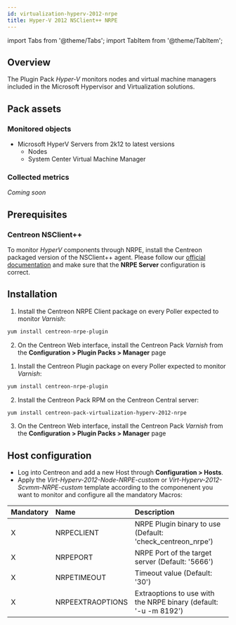 ```yaml
---
id: virtualization-hyperv-2012-nrpe
title: Hyper-V 2012 NSClient++ NRPE
---
```

import Tabs from '@theme/Tabs';
import TabItem from '@theme/TabItem';


## Overview

The Plugin Pack *Hyper-V* monitors nodes and virtual machine managers included in the 
Microsoft Hypervisor and Virtualization solutions. 

## Pack assets

### Monitored objects

* Microsoft HyperV Servers from 2k12 to latest versions
    * Nodes
    * System Center Virtual Machine Manager

### Collected metrics

*Coming soon*

## Prerequisites

### Centreon NSClient++

To monitor *HyperV* components through NRPE, install the Centreon packaged version 
of the NSClient++ agent. Please follow our [official documentation](/docs/tutorials/centreon-nsclient-tutorial) 
and make sure that the **NRPE Server** configuration is correct.

## Installation 

<Tabs groupId="sync">
<TabItem value="Online License" label="Online License">

1. Install the Centreon NRPE Client package on every Poller expected to monitor *Varnish*:

```bash
yum install centreon-nrpe-plugin
```

2. On the Centreon Web interface, install the Centreon Pack *Varnish* 
from the **Configuration > Plugin Packs > Manager** page

</TabItem>
<TabItem value="Offline License" label="Offline License">

1. Install the Centreon Plugin package on every Poller expected to monitor *Varnish*:

```bash
yum install centreon-nrpe-plugin
```

2. Install the Centreon Pack RPM on the Centreon Central server:

```bash
yum install centreon-pack-virtualization-hyperv-2012-nrpe
```

3. On the Centreon Web interface, install the Centreon Pack *Varnish* 
from the **Configuration > Plugin Packs > Manager** page

</TabItem>
</Tabs>

## Host configuration

* Log into Centreon and add a new Host through **Configuration > Hosts**.
* Apply the *Virt-Hyperv-2012-Node-NRPE-custom* or *Virt-Hyperv-2012-Scvmm-NRPE-custom* 
template according to the componenent you want to monitor and configure all the mandatory Macros:

| Mandatory | Name             | Description                                                      |
|:----------|:-----------------|:---------------------------------------------------------------- |
| X         | NRPECLIENT       | NRPE Plugin binary to use (Default: 'check_centreon_nrpe')       |
| X         | NRPEPORT         | NRPE Port of the target server (Default: '5666')                 |
| X         | NRPETIMEOUT      | Timeout value (Default: '30')                                    |
| X         | NRPEEXTRAOPTIONS | Extraoptions to use with the NRPE binary (default: '-u -m 8192') |